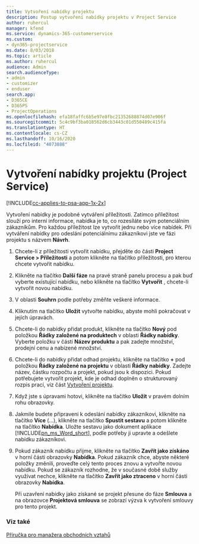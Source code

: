 ```yaml
---
title: Vytvoření nabídky projektu
description: Postup vytvoření nabídky projektu v Project Service
author: ruhercul
manager: kfend
ms.service: dynamics-365-customerservice
ms.custom:
- dyn365-projectservice
ms.date: 8/03/2018
ms.topic: article
ms.author: ruhercul
audience: Admin
search.audienceType:
- admin
- customizer
- enduser
search.app:
- D365CE
- D365PS
- ProjectOperations
ms.openlocfilehash: efa18faffc6b5e97e8fbc21352688874d07e906f
ms.sourcegitcommit: 5c4c9bf3ba018562d6cb3443c01d550489c415fa
ms.translationtype: HT
ms.contentlocale: cs-CZ
ms.lasthandoff: 10/16/2020
ms.locfileid: "4073888"
---
```

# <a name="create-a-project-quote-project-service"></a>Vytvoření nabídky projektu (Project Service)

[!INCLUDE[cc-applies-to-psa-app-1x-2x](../includes/cc-applies-to-psa-app-1x-2x.md)]

Vytvoření nabídky je podobné vytváření příležitosti. Zatímco příležitost slouží pro interní informace, nabídka je to, co rozesíláte svým potenciálním zákazníkům. Pro každou příležitost lze vytvořit jednu nebo více nabídek. Při vytváření nabídky pro odeslání potenciálnímu zákazníkovi jste ve fázi projektu s názvem **Návrh**.  
  
1. Chcete-li z příležitosti vytvořit nabídku, přejděte do části  **Project Service > Příležitosti** a potom klikněte na tlačítko příležitosti, pro kterou chcete vytvořit nabídku.  
  
2. Klikněte na tlačítko **Další fáze** na pravé straně panelu procesu a pak buď vyberte existující nabídku, nebo klikněte na tlačítko **Vytvořit** , chcete-li vytvořit novou nabídku.  
  
3. V oblasti **Souhrn** podle potřeby změňte veškeré informace.  
  
4. Kliknutím na tlačítko **Uložit** vytvořte nabídku, abyste mohli pokračovat v jejích úpravách.  
  
5. Chcete-li do nabídky přidat produkt, klikněte na tlačítko **Nový** pod položkou **Řádky založené na produktech** v oblasti **Řádky nabídky**. Vyberte položku v části **Název produktu** a pak zadejte množství, prodejní cenu a nabízené množství.  
  
6. Chcete-li do nabídky přidat odhad projektu, klikněte na tlačítko **+** pod položkou **Řádky založené na projektu** v oblasti **Řádky nabídky**. Zadejte název, částku rozpočtu a projekt, pokud jsou k dispozici. Pokud potřebujete vytvořit projekt, kde je odhad doplněn o strukturovaný rozpis prací, viz část [Vytvoření projektu](../psa/create-project.md).  
  
7. Když jste s úpravami hotovi, klikněte na tlačítko **Uložit** v pravém dolním rohu obrazovky.  
  
8. Jakmile budete připraveni k odeslání nabídky zákazníkovi, klikněte na tlačítko **Více** (...), klikněte na tlačítko **Spustit sestavu** a potom klikněte na tlačítko **Nabídka**. Uložte sestavu jako dokument aplikace [!INCLUDE[pn_ms_Word_short](../includes/pn-ms-word-short.md)], podle potřeby ji upravte a odešlete nabídku zákazníkovi.  
  
9. Pokud zákazník nabídku přijme, klikněte na tlačítko **Zavřít jako získáno** v horní části obrazovky **Nabídka**. Pokud zákazník chce, abyste některé položky změnili, proveďte celý tento proces znovu a vytvořte novou nabídku. Pokud se zákazník rozhodne, že v současné době služby využívat nechce, klikněte na tlačítko **Zavřít jako ztraceno** v horní části obrazovky **Nabídka**.  
  
   Při uzavření nabídky jako získané se projekt přesune do fáze **Smlouva** a na obrazovce **Projektová smlouva** se zobrazí výzva k vytvoření smlouvy pro tento projekt.  
  
### <a name="see-also"></a>Viz také  
 [Příručka pro manažera obchodních vztahů](../psa/account-manager-guide.md)
